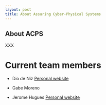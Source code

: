 ```yaml
---
layout: post
title: About Assuring Cyber-Physical Systems
---
```


## About ACPS

XXX

# Current team members

* Dio de Niz [Personal website](https://www.andrew.cmu.edu/user/dionisio/)

* Gabe Moreno

* Jerome Hugues [Personal website](http://www.jerome-hugues.net)

